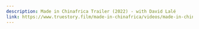 ```yaml
---
description: Made in Chinafrica Trailer (2022) - with David Lalé
link: https://www.truestory.film/made-in-chinafrica/videos/made-in-chinafrica-trailer
---
```

